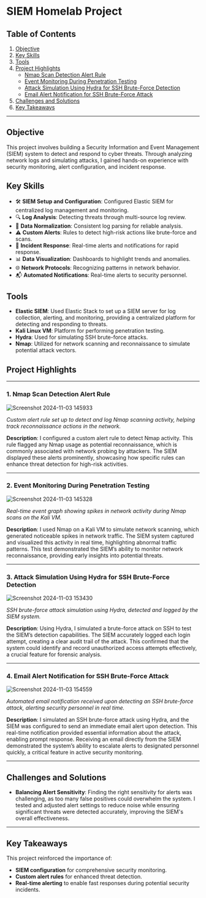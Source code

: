 # SIEM Homelab Project

## Table of Contents
1. [Objective](#objective)
2. [Key Skills](#key-skills)
3. [Tools](#tools)
4. [Project Highlights](#project-highlights)
   - [Nmap Scan Detection Alert Rule](#1-nmap-scan-detection-alert-rule)
   - [Event Monitoring During Penetration Testing](#2-event-monitoring-during-penetration-testing)
   - [Attack Simulation Using Hydra for SSH Brute-Force Detection](#3-attack-simulation-using-hydra-for-ssh-brute-force-detection)
   - [Email Alert Notification for SSH Brute-Force Attack](#4-email-alert-notification-for-ssh-brute-force-attack)
5. [Challenges and Solutions](#challenges-and-solutions)
6. [Key Takeaways](#key-takeaways)

---

## Objective
This project involves building a Security Information and Event Management (SIEM) system to detect and respond to cyber threats. Through analyzing network logs and simulating attacks, I gained hands-on experience with security monitoring, alert configuration, and incident response.

## Key Skills
- 🛠️ **SIEM Setup and Configuration**: Configured Elastic SIEM for centralized log management and monitoring.
- 🔍 **Log Analysis**: Detecting threats through multi-source log review.
- 🧩 **Data Normalization**: Consistent log parsing for reliable analysis.
- ⚠️ **Custom Alerts**: Rules to detect high-risk actions like brute-force and scans.
- 🚨 **Incident Response**: Real-time alerts and notifications for rapid response.
- 📊 **Data Visualization**: Dashboards to highlight trends and anomalies.
- 🌐 **Network Protocols**: Recognizing patterns in network behavior.
- 📬 **Automated Notifications**: Real-time alerts to security personnel.

## Tools
- **Elastic SIEM**: Used Elastic Stack to set up a SIEM server for log collection, alerting, and monitoring, providing a centralized platform for detecting and responding to threats.
- **Kali Linux VM**: Platform for performing penetration testing.
- **Hydra**: Used for simulating SSH brute-force attacks.
- **Nmap**: Utilized for network scanning and reconnaissance to simulate potential attack vectors.

## Project Highlights

---

### 1. Nmap Scan Detection Alert Rule
![Screenshot 2024-11-03 145933](https://github.com/user-attachments/assets/b7fd5bcd-9474-4b3c-a05c-3694381a462e)

*Custom alert rule set up to detect and log Nmap scanning activity, helping track reconnaissance actions in the network.*

**Description**: I configured a custom alert rule to detect Nmap activity. This rule flagged any Nmap usage as potential reconnaissance, which is commonly associated with network probing by attackers. The SIEM displayed these alerts prominently, showcasing how specific rules can enhance threat detection for high-risk activities.

---

### 2. Event Monitoring During Penetration Testing
![Screenshot 2024-11-03 145328](https://github.com/user-attachments/assets/d64e5bdf-a090-4900-b308-378a441af683)

*Real-time event graph showing spikes in network activity during Nmap scans on the Kali VM.*

**Description**: I used Nmap on a Kali VM to simulate network scanning, which generated noticeable spikes in network traffic. The SIEM system captured and visualized this activity in real time, highlighting abnormal traffic patterns. This test demonstrated the SIEM’s ability to monitor network reconnaissance, providing early insights into potential threats.

---

### 3. Attack Simulation Using Hydra for SSH Brute-Force Detection
![Screenshot 2024-11-03 153430](https://github.com/user-attachments/assets/319ac522-55fa-41b3-bfbe-7577220ab22f)

*SSH brute-force attack simulation using Hydra, detected and logged by the SIEM system.*

**Description**: Using Hydra, I simulated a brute-force attack on SSH to test the SIEM’s detection capabilities. The SIEM accurately logged each login attempt, creating a clear audit trail of the attack. This confirmed that the system could identify and record unauthorized access attempts effectively, a crucial feature for forensic analysis.

---

### 4. Email Alert Notification for SSH Brute-Force Attack
![Screenshot 2024-11-03 154559](https://github.com/user-attachments/assets/a7e3b0f4-a2e9-4e4c-94d2-8c737fcebdd1)

*Automated email notification received upon detecting an SSH brute-force attack, alerting security personnel in real time.*

**Description**: I simulated an SSH brute-force attack using Hydra, and the SIEM was configured to send an immediate email alert upon detection. This real-time notification provided essential information about the attack, enabling prompt response. Receiving an email directly from the SIEM demonstrated the system’s ability to escalate alerts to designated personnel quickly, a critical feature in active security monitoring.

---

## Challenges and Solutions
- **Balancing Alert Sensitivity**: Finding the right sensitivity for alerts was challenging, as too many false positives could overwhelm the system. I tested and adjusted alert settings to reduce noise while ensuring significant threats were detected accurately, improving the SIEM's overall effectiveness.
  
---

## Key Takeaways
This project reinforced the importance of:
- **SIEM configuration** for comprehensive security monitoring.
- **Custom alert rules** for enhanced threat detection.
- **Real-time alerting** to enable fast responses during potential security incidents.
